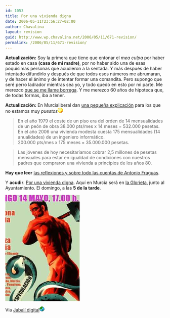 ```yaml
---
id: 1053
title: Por una vivienda digna
date: 2006-05-11T23:56:27+02:00
author: Chavalina
layout: revision
guid: http://www.wp.chavalina.net/2006/05/11/671-revision/
permalink: /2006/05/11/671-revision/
---
```

**Actualización:** Soy la primera que tiene que entonar el _mea culpa_ por haber estado en casa **(casa de mi madre)**, por no haber sido una de esas poquísimas personas que acudieron a la sentada. Y más después de haber intentado difundirlo y después de que todos esos números me abrumaran, y de hacer el ánimo y de intentar formar una comandita. Pero supongo que seré perro ladrador mientras sea yo, y todo quedó en esto por mi parte. Me merezco <a href="http://www.cortell.net/2006/05/15/carta-de-un-joven-a-otro-borregos/" target="_blank">que se me llame borrega</a>. Y me merezco 60 años de hipoteca que, de todas formas, iba a tener. 

**Actualización:** En Murcialiberal dan <a href="http://murcialiberal.blogia.com/2006/051201-sentada.php" target="_blank">una pequeña explicación</a> para los que no estamos muy _puestos_![emo](/imagenes/emoticonos/pensativo.gif) 

> En el año 1979 el coste de un piso era del orden de 14 mensualidades de un peón de obra 38.000 pts/mes x 14 meses = 532.000 pesetas.  
> En el año 2006 una vivienda modesta cuesta 175 mensualidades (14 anualidades) de un ingeniero informático.  
> 200.000 pts/mes x 175 meses = 35.000.000 pesetas.



> Las jóvenes de hoy necesitaríamos cobrar 2,5 millones de pesetas mensuales para estar en igualdad de condiciones con nuestros padres que compraron una vivienda a principios de los años 80.

**Hay que leer** <a href="http://lafragua.blogspot.com/2006/05/pincha-en-la-imagen-o-aqu.html" target="_blank">las reflexiones y sobre todo las cuentas de Antonio Fraguas</a>. 

Y **acudir**. <a href="http://www.escolar.net/wiki/index.php/Sentada_por_una_vivienda_digna" target="_blank">Por una vivienda digna</a>. Aquí en Murcia será en <a href="http://callejero.lanetro.com/apps/lanetro/mapas.asp?pais=es&idvia=459&num=2&muni=Murcia&mapa=geo1es4%2Dmurcia&prov=Murcia" target="_blank">la Glorieta</a>, junto al Ayuntamiento. El domingo, a las **5 de la tarde**.

<p class="imgcentro">
  <img src="/imagenes/fotos/viviendadigna.jpg" alt="Domingo, 14 de mayo a las 17.00, acude, por una vivienda digna" />
</p>

Via <a href="http://diariodeunjabali.com/archivos/categorias/actualidad/por_una_vivienda_digna.html" target="_blank">Jabalí digital</a>![mundo](/imagenes/emoticonos/mundo.gif)